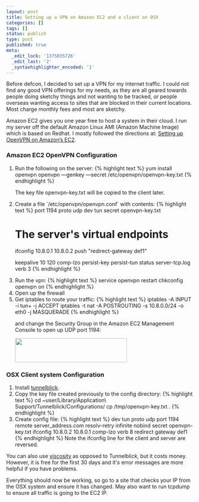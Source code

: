 ```yaml
---
layout: post
title: Setting up a VPN on Amazon EC2 and a client on OSX
categories: []
tags: []
status: publish
type: post
published: true
meta:
  _edit_lock: '1375035726'
  _edit_last: '2'
  _syntaxhighlighter_encoded: '1'
---
```

Before defcon, I decided to set up a VPN for my internet traffic.  I could not find any good VPN offerings for my needs, as they are all geared towards people doing sketchy things and not wanting to be tracked, or people overseas wanting access to sites that are blocked in their current locations. Most charge monthly fees and most are sketchy.

Amazon EC2 gives you one year free to host a system in their cloud.  I run my server off the default Amazon Linux AMI (Amazon Machine Image) which is based on Redhat.  I mostly followed the directions at: <a href="http://holgr.com/blog/2009/06/setting-up-openvpn-on-amazons-ec2/">Setting up OpenVPN on Amazon’s EC2</a>.

<h3>Amazon EC2 OpenVPN Configuration</h3>
<ol>
<li>Run the following on the server:
{% highlight text %}
yum install openvpn
openvpn —genkey —secret /etc/openvpn/openvpn-key.txt
{% endhighlight %}

The key file openvpn-key.txt will be copied to the client later.

<li>Create a file `/etc/openvpn/openvpn.conf` with contents:
{% highlight text %}
port 1194
proto udp
dev tun
secret openvpn-key.txt

# The server's virtual endpoints
ifconfig 10.8.0.1 10.8.0.2
push "redirect-gateway def1"

keepalive 10 120
comp-lzo
persist-key
persist-tun
status server-tcp.log
verb 3
{% endhighlight %}

<li>Run the vpn:
{% highlight text %}
service openvpn restart
chkconfig openvpn on
{% endhighlight %}

<li>Open up the firewall

<li>Get iptables to route your traffic:
{% highlight text %}
iptables -A INPUT -i tun+ -j ACCEPT
iptables -t nat -A POSTROUTING -s 10.8.0.0/24 -o eth0 -j MASQUERADE
{% endhighlight %}

and change the Security Group in the Amazon EC2 Management Console to open up UDP port 1194:

<a href="http://0xdabbad00.com/wp-content/uploads/2012/07/Screenshot.png"><img src="http://0xdabbad00.com/wp-content/uploads/2012/07/Screenshot-300x65.png" alt="" title="Amazon EC2 Security Group setting" width="300" height="65" class="alignnone size-medium wp-image-507" /></a>
</ol>

<h3>OSX Client system Configuration</h3>
<ol>
<li>Install <a href="https://code.google.com/p/tunnelblick/">tunnelblick</a>.
<li>Copy the key file created previously to the config directory:
{% highlight text %}
cd ~user/Library/Application\ Support/Tunnelblick/Configurations/
cp /tmp/openvpn-key.txt .
{% endhighlight %}
<li>Create config file:
{% highlight text %}
dev tun
proto udp
port 1194
remote server_address.com
resolv-retry infinite
nobind
secret openvpn-key.txt
ifconfig 10.8.0.2 10.8.0.1
comp-lzo
verb 8
redirect gateway def1
{% endhighlight %}
Note the ifconfig line for the client and server are reversed.
</ol>

You can also use <a href="http://www.sparklabs.com/viscosity/">viscosity</a> as opposed to Tunnelblick, but it costs money.  However, it is free for the first 30 days and it's error messages are more helpful if you have problems.

Everything should now be working, so go to a site that checks your IP from the OSX system and ensure it has changed.  May also want to run tcpdump to ensure all traffic is going to the EC2 IP.
